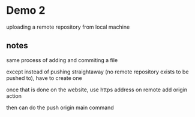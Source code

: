 # Demo 2

uploading a remote repository from local machine

## notes

same process of adding and commiting a file 

except instead of pushing straightaway (no remote repository exists to be pushed to), have to create one

once that is done on the website, use https address on remote add origin action

then can do the push origin main command
